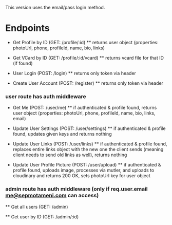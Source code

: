 This version uses the email/pass login method.

# Endpoints

- Get Profile by ID (GET: /profile/:id)
  \*\* returns user object (properties: photoUrl, phone, profileId, name, bio, links)

- Get VCard by ID (GET: /profile/:id/vcard)
  \*\* returns vcard file for that ID (if found)

- User Login (POST: /login)
  \*\* returns only token via header

- Create User Account (POST: /register)
  \*\* returns only token via header

### user route has auth middleware

- Get Me (POST: /user/me)
  \*\* if authenticated & profile found, returns user object (properties: photoUrl, phone, profileId, name, bio, links, email)

- Update User Settings (POST: /user/settings)
  \*\* if authenticated & profile found, updates given keys and returns nothing

- Update User Links (POST: /user/links)
  \*\* if authenticated & profile found, replaces entire links object with the new one the client sends (meaning client needs to send old links as well), returns nothing

- Update User Profile Picture (POST: /user/upload)
  \*\* if authenticated & profile found, uploads image, processes via mutler, and uploads to cloudinary and returns 200 OK, sets photoUrl key for user object

### admin route has auth middleware (only if req.user.email me@sepmotameni.com can access)

\*\* Get all users (GET: /admin)

\*\* Get user by ID (GET: /admin/:id)
